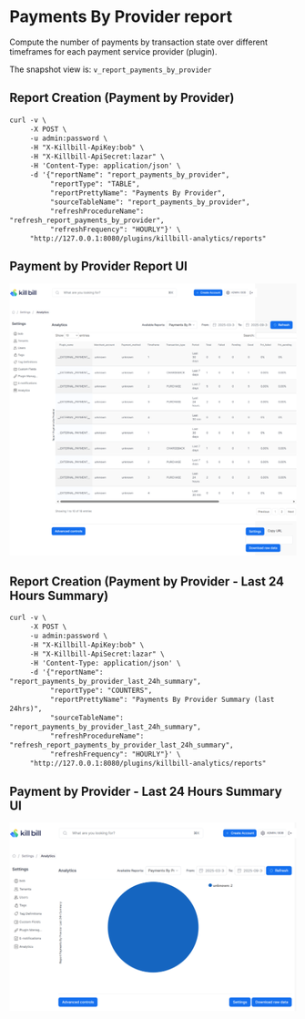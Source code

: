 # Payments By Provider report

Compute the number of payments by transaction state over different timeframes for each payment service provider (plugin).

The snapshot view is: `v_report_payments_by_provider`

## Report Creation (Payment by Provider)

```
curl -v \
     -X POST \
     -u admin:password \
     -H "X-Killbill-ApiKey:bob" \
     -H "X-Killbill-ApiSecret:lazar" \
     -H 'Content-Type: application/json' \
     -d '{"reportName": "report_payments_by_provider",
          "reportType": "TABLE",
          "reportPrettyName": "Payments By Provider",
          "sourceTableName": "report_payments_by_provider",
          "refreshProcedureName": "refresh_report_payments_by_provider",
          "refreshFrequency": "HOURLY"}' \
     "http://127.0.0.1:8080/plugins/killbill-analytics/reports"
```

## Payment by Provider Report UI

![payment-by-provider.png](payment-by-provider.png)

## Report Creation (Payment by Provider - Last 24 Hours Summary)

```
curl -v \
     -X POST \
     -u admin:password \
     -H "X-Killbill-ApiKey:bob" \
     -H "X-Killbill-ApiSecret:lazar" \
     -H 'Content-Type: application/json' \
     -d '{"reportName": "report_payments_by_provider_last_24h_summary",
          "reportType": "COUNTERS",
          "reportPrettyName": "Payments By Provider Summary (last 24hrs)",
          "sourceTableName": "report_payments_by_provider_last_24h_summary",
          "refreshProcedureName": "refresh_report_payments_by_provider_last_24h_summary",
          "refreshFrequency": "HOURLY"}' \
     "http://127.0.0.1:8080/plugins/killbill-analytics/reports"
```

## Payment by Provider - Last 24 Hours Summary UI

![payment-by-provider-last-24-hr-summary.png](payment-by-provider-last-24-hr-summary.png)